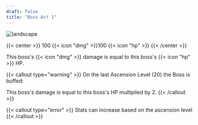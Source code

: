 ```yaml
---
draft: false
title: "Boss Act 1"
---
```


![landscape](/images/enemies/bosses/boss_spr_0.png)

{{< center >}}
100 {{< icon "dmg" >}}100 {{< icon "hp" >}}
{{< /center >}}

This boss's {{< icon "dmg" >}} damage is equal to this boss's {{< icon "hp" >}} HP.

{{< callout type="warning" >}}
  On the last Ascension Level (20) the Boss is buffed:

  This boss's damage is equal to this boss's HP multiplied by 2.
{{< /callout >}}

{{< callout type="error" >}}
Stats can increase based on the ascension level
{{< /callout >}}
